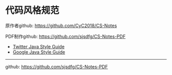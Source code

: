 # 代码风格规范

原作者github: https://github.com/CyC2018/CS-Notes

PDF制作github: https://github.com/sjsdfg/CS-Notes-PDF

- [Twitter Java Style Guide](https://github.com/twitter/commons/blob/master/src/java/com/twitter/common/styleguide.md)
- [Google Java Style Guide](http://google.github.io/styleguide/javaguide.html)


---
github: https://github.com/sjsdfg/CS-Notes-PDF